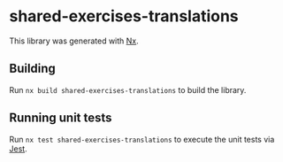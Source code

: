 # shared-exercises-translations

This library was generated with [Nx](https://nx.dev).

## Building

Run `nx build shared-exercises-translations` to build the library.

## Running unit tests

Run `nx test shared-exercises-translations` to execute the unit tests via [Jest](https://jestjs.io).
